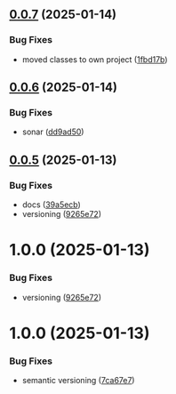 ## [0.0.7](https://github.com/domaincrafters/ddd_dotnet_domain/compare/v0.0.6...v0.0.7) (2025-01-14)


### Bug Fixes

* moved classes to own project ([1fbd17b](https://github.com/domaincrafters/ddd_dotnet_domain/commit/1fbd17b8ba9e68147c8a2be14ac29a3677e169c5))

## [0.0.6](https://github.com/domaincrafters/ddd_dotnet_domain/compare/v0.0.5...v0.0.6) (2025-01-14)


### Bug Fixes

* sonar ([dd9ad50](https://github.com/domaincrafters/ddd_dotnet_domain/commit/dd9ad50025ad94e44a3460d4e91e7960f1877b7b))

## [0.0.5](https://github.com/domaincrafters/ddd_dotnet_domain/compare/v0.0.4...v0.0.5) (2025-01-13)


### Bug Fixes

* docs ([39a5ecb](https://github.com/domaincrafters/ddd_dotnet_domain/commit/39a5ecbf2e0ae89e7b7a834d81edf615b4ac11b7))
* versioning ([9265e72](https://github.com/domaincrafters/ddd_dotnet_domain/commit/9265e729f033502cacf1522cb163bea81f66090c))

# 1.0.0 (2025-01-13)


### Bug Fixes

* versioning ([9265e72](https://github.com/domaincrafters/ddd_dotnet_domain/commit/9265e729f033502cacf1522cb163bea81f66090c))

# 1.0.0 (2025-01-13)


### Bug Fixes

* semantic versioning ([7ca67e7](https://github.com/domaincrafters/ddd_dotnet_domain/commit/7ca67e7efa1a67d79bbc335020f730491e1edfee))
